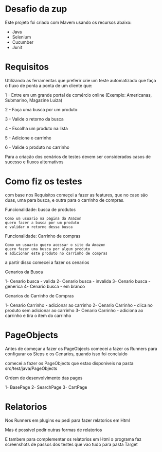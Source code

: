 # Desafio da zup 

Este projeto foi criado com Mavem usando os recursos abaixo:

 - Java 
 - Selenium 
 - Cucumber
 - Junit
 

# Requisitos

 Utilizando as ferramentas que preferir crie um teste automatizado que faça o fluxo de ponta a ponta de um cliente que:

1 - Entre em um grande portal de comércio online (Exemplo: Americanas, Submarino, Magazine Luiza)

2 - Faça uma busca por um produto

3 - Valide o retorno da busca

4 - Escolha um produto na lista

5 - Adicione o carrinho

6 - Valide o produto no carrinho

Para a criação dos cenários de testes devem ser considerados casos de sucesso e fluxos alternativos

# Como fiz os testes

com base nos Requisitos começei a fazer as features, que no caso são duas, uma para busca, e outra para o carrinho de compras.

Funcionalidade: busca de produtos
    
    Como um usuario na pagina da Amazon
    quero fazer a busca por um produto
    e validar o retorno dessa busca

Funcionalidade: Carrinho de compras

    Como um usuario quero acessar o site da Amazon
    quero fazer uma busca por algum produto
    e adicionar este produto no carrinho de compras

a partir disso comecei a fazer os cenarios

Cenarios da Busca

1- Cenario busca - valida
2- Cenario busca - invalida
3- Cenario busca - generica
4- Cenario busca - em branco

Cenarios do Carrinho de Compras

1- Cenario Carrinho - adicionar ao carrinho
2- Cenario Carrinho - clica no produto sem adicionar ao carrinho
3- Cenario Carrinho - adiciona ao carrinho e tira o item do carrinho

# PageObjects 

Antes de começar a fazer os PageObjects comecei a fazer os Runners 
para configurar os Steps e os Cenarios, quando isso foi concluido 

comecei a fazer os PageObjects que estao disponiveis na pasta src/test/java/PageObjects

Ordem de desenvolvimento das pages 

1- BasePage
2- SearchPage
3- CartPage

# Relatorios 

Nos Runners em plugins eu pedi para fazer relatorios em Html 

Mas é possivel pedir outras formas de relatorios

E tambem para complementar os relatorios em Html o programa faz screenshots de passos dos testes 
que vao tudo para pasta Target

